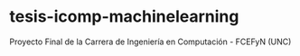# tesis-icomp-machinelearning
Proyecto Final de la Carrera de Ingeniería en Computación - FCEFyN (UNC)
